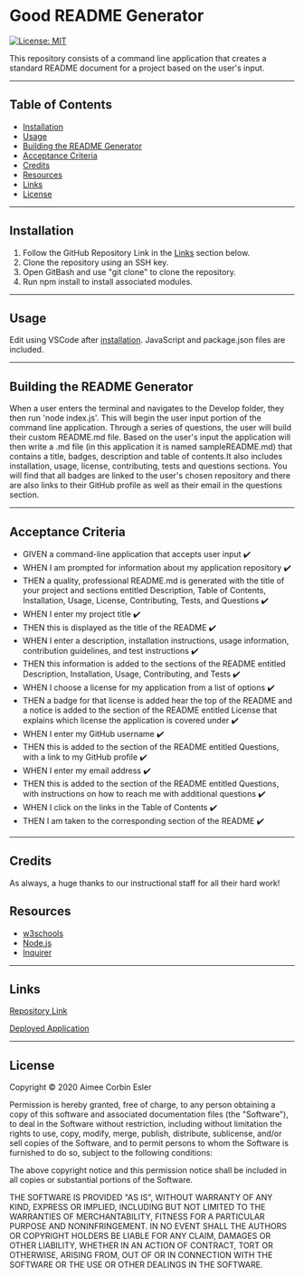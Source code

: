 # Good README Generator

[![License: MIT](https://img.shields.io/badge/License-MIT-yellow.svg)](https://opensource.org/licenses/MIT)

This repository consists of a command line application that creates a standard README document for a project based on the user's input.

-----

## Table of Contents

* [Installation](#installation)
* [Usage](#Usage)
* [Building the README Generator](#building-the-README-generator)
* [Acceptance Criteria](#acceptance-criteria)
* [Credits](#credits)
* [Resources](#resources)
* [Links](#Links)
* [License](#license)

-----

## Installation

1. Follow the GitHub Repository Link in the [Links](#Links) section below.
1. Clone the repository using an SSH key.
1. Open GitBash and use "git clone" to clone the repository.
1. Run npm install to install associated modules.

-----

## Usage

Edit using VSCode after [installation](#installation). JavaScript and package.json files are included.

-----

## Building the README Generator
When a user enters the terminal and navigates to the Develop folder, they then run 'node index.js'. This will begin the user input portion of the command line application. Through a series of questions, the user will build their custom README.md file. Based on the user's input the application will then write a .md file (in this application it is named sampleREADME.md) that contains a title, badges, description and table of contents.It also includes installation, usage, license, contributing, tests and questions sections. You will find that all badges are linked to the user's chosen repository and there are also links to their GitHub profile as well as their email in the questions section.

-----

## Acceptance Criteria

* GIVEN a command-line application that accepts user input :heavy_check_mark:
* WHEN I am prompted for information about my application repository :heavy_check_mark:
* THEN a quality, professional README.md is generated with the title of your project and sections entitled Description, Table of Contents, Installation, Usage, License, Contributing, Tests, and Questions :heavy_check_mark:
* WHEN I enter my project title :heavy_check_mark:
* THEN this is displayed as the title of the README :heavy_check_mark:
* WHEN I enter a description, installation instructions, usage information, contribution guidelines, and test instructions :heavy_check_mark:
* THEN this information is added to the sections of the README entitled Description, Installation, Usage, Contributing, and Tests :heavy_check_mark:
* WHEN I choose a license for my application from a list of options :heavy_check_mark:
* THEN a badge for that license is added hear the top of the README and a notice is added to the section of the README entitled License that explains which license the application is covered under :heavy_check_mark:
* WHEN I enter my GitHub username :heavy_check_mark:
* THEN this is added to the section of the README entitled Questions, with a link to my GitHub profile :heavy_check_mark:
* WHEN I enter my email address :heavy_check_mark:
* THEN this is added to the section of the README entitled Questions, with instructions on how to reach me with additional questions :heavy_check_mark:
* WHEN I click on the links in the Table of Contents :heavy_check_mark:
* THEN I am taken to the corresponding section of the README :heavy_check_mark:

-----

## Credits
As always, a huge thanks to our instructional staff for all their hard work!

## Resources

* [w3schools](https://www.w3schools.com)
* [Node.js](https://nodejs.org/en/)
* [Inquirer](https://www.npmjs.com/package/inquirer)

-----

## Links
[Repository Link](https://github.com/aimeecesler/good-readme-generator)

[Deployed Application](https://aimeecesler.github.io/good-readme-generator/)

-----

## License
Copyright &copy; 2020 Aimee Corbin Esler

Permission is hereby granted, free of charge, to any person obtaining a copy
of this software and associated documentation files (the "Software"), to deal
in the Software without restriction, including without limitation the rights
to use, copy, modify, merge, publish, distribute, sublicense, and/or sell
copies of the Software, and to permit persons to whom the Software is
furnished to do so, subject to the following conditions:

The above copyright notice and this permission notice shall be included in all
copies or substantial portions of the Software.

THE SOFTWARE IS PROVIDED "AS IS", WITHOUT WARRANTY OF ANY KIND, EXPRESS OR
IMPLIED, INCLUDING BUT NOT LIMITED TO THE WARRANTIES OF MERCHANTABILITY,
FITNESS FOR A PARTICULAR PURPOSE AND NONINFRINGEMENT. IN NO EVENT SHALL THE
AUTHORS OR COPYRIGHT HOLDERS BE LIABLE FOR ANY CLAIM, DAMAGES OR OTHER
LIABILITY, WHETHER IN AN ACTION OF CONTRACT, TORT OR OTHERWISE, ARISING FROM,
OUT OF OR IN CONNECTION WITH THE SOFTWARE OR THE USE OR OTHER DEALINGS IN THE
SOFTWARE.